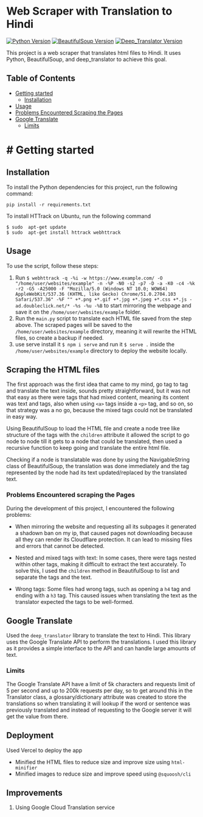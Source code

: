 ﻿
# Web Scraper with Translation to Hindi

 [![Python Version](https://img.shields.io/badge/python-3.10+-blue.svg)](https://www.python.org/downloads/release/python-390/) [![BeautifulSoup Version](https://img.shields.io/badge/beautifulsoup-4.11.2-blue.svg)](https://pypi.org/project/beautifulsoup4/) [![Deep_Translator Version](https://img.shields.io/badge/deep_translator-1.10.1-blue.svg)](https://pypi.org/project/deep-translator/)

This project is a web scraper that translates html files to Hindi. It uses Python, BeautifulSoup, and deep_translator to achieve this goal.

## Table of Contents
- [Getting started](#installation)
	- [Installation](#installation)
-   [Usage](#usage)
-   [Problems Encountered Scraping the Pages](#problems-encountered-scraping-the-pages)
-   [Google Translate](#google-translate)
	- [Limits](#limits)

# # Getting started

## Installation

To install the Python dependencies for this project, run the following command:

`pip install -r requirements.txt` 

To install HTTrack on Ubuntu, run the following command

    $ sudo  apt-get update
    $ sudo  apt-get install httrack webhttrack

## Usage

To use the script, follow these steps:

1.  Run `$ webhttrack -q -%i -w https://www.example.com/ -O "/home/user/websites/example" -n -%P -N0 -s2 -p7 -D -a -K0 -c4 -%k -r2 -G5 -A25000 -F "Mozilla/5.0 (Windows NT 10.0; WOW64) AppleWebKit/537.36 (KHTML, like Gecko) Chrome/51.0.2704.103 Safari/537.36" -%F "" +*.png +*.gif +*.jpg +*.jpeg +*.css +*.js -ad.doubleclick.net/* -%s -%u -%B` to start mirroring the webpage and save it on the `/home/user/websites/example` folder.
2.  Run the `main.py` script to translate each HTML file saved from the step above. The scraped pages will be saved to the `/home/user/websites/example` directory, meaning it will rewrite the HTML files, so create a backup if needed.
3.  use serve install it  `$ npm i serve`  and run it `$ serve .` inside the `/home/user/websites/example`  directory to deploy the website locally.

## Scraping the HTML files

The first approach was the first idea that came to my mind, go tag to tag and translate the text inside, sounds pretty straightforward, but it was not that easy as there were tags that had mixed content, meaning its content was text and tags, also when using `<a>` tags inside a `<p>` tag, and so on, so that strategy was a no go, because the mixed tags could not be translated in easy way.

Using BeautifulSoup to load the HTML file and create a node tree like structure of the tags with the `children` attribute it allowed the script to go node to node till it gets to a node that could be translated, then used a recursive function to keep going and translate the entire html file.

Checking if a node is translatable was done by using the NavigableString class of BeautifulSoup, the translation was done immediately and the tag represented by the node had its text updated/replaced by the translated text.


### Problems Encountered scraping the Pages
During the development of this project, I encountered the following problems:

- When mirroring the website and requesting all its subpages it generated a shadown ban on my ip, that caused pages not downloading because all they can render its Cloudflare protection. It can lead to missing files and errors that cannot be detected.

-   Nested and mixed tags with text: In some cases, there were tags nested within other tags, making it difficult to extract the text accurately. To solve this, I used the `children` method in BeautifulSoup to list and separate the tags and the text.
    
-   Wrong tags: Some files had wrong tags, such as opening a `h4` tag and ending with a `h3` tag. This caused issues when translating the text as the translator expected the tags to be well-formed.
    

## Google Translate

Used the `deep_translator` library to translate the text to Hindi. This library uses the Google Translate API to perform the translations. I used this library as it provides a simple interface to the API and can handle large amounts of text.
### Limits
The Google Translate API have a limit of 5k characters and requests limit of 5 per second and up to 200k requests per day, so to get around this in the Translator class, a glossary/dictionary attribute was created to store the translations so when translating it will lookup if the word or sentence was previously translated and instead of requesting to the Google server it will get the value from there.

## Deployment
Used Vercel to deploy the app 
 
- Minified the HTML files to reduce size and improve size using `html-minifier`
- Minified images to reduce size and improve speed using `@squoosh/cli`
## Improvements

 1. Using Google Cloud Translation service